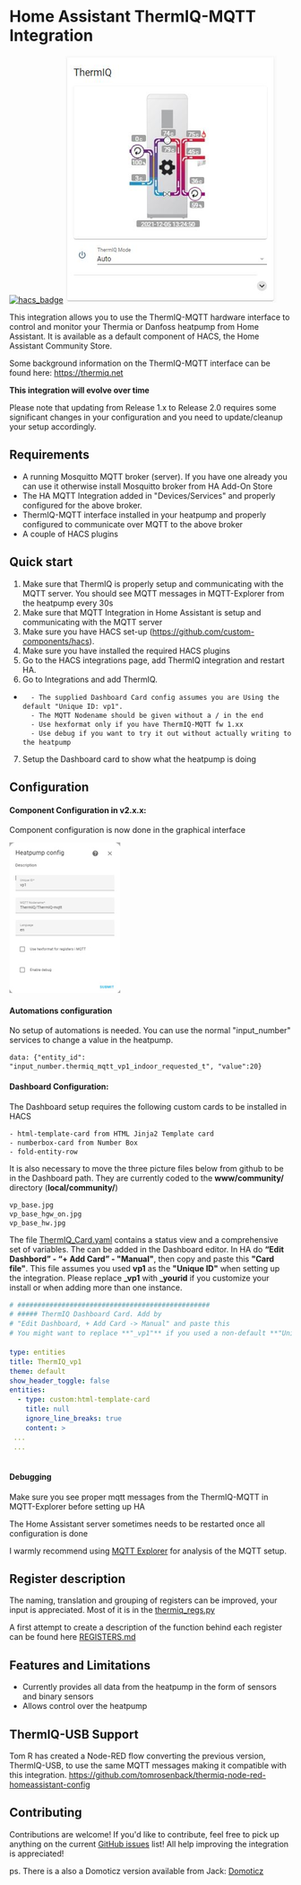 # Home Assistant ThermIQ-MQTT Integration
[![hacs_badge](https://img.shields.io/badge/HACS-Default-orange.svg)](https://github.com/custom-components/hacs)
![Screenshot](docs/Lovelace1.jpg)

This integration allows you to use the ThermIQ-MQTT hardware interface to control and monitor your Thermia or Danfoss heatpump from Home Assistant. It is available as a default component of HACS, the Home Assistant Community Store.

Some background information on the ThermIQ-MQTT interface can be found here:
https://thermiq.net

**This integration will evolve over time**

Please note that updating from Release 1.x to Release 2.0 requires some significant changes in your configuration and you need to update/cleanup your setup accordingly.


## Requirements

- A running Mosquitto MQTT broker (server). If you have one already you can use it otherwise install Mosquitto broker from HA Add-On Store
- The HA MQTT Integration added in "Devices/Services" and properly configured for the above broker.
- ThermIQ-MQTT interface installed in your heatpump and properly configured to communicate over MQTT to the above broker
- A couple of HACS plugins

## Quick start
1. Make sure that ThermIQ is properly setup and communicating with the MQTT server. You should see MQTT messages in MQTT-Explorer from the heatpump every 30s
2. Make sure that MQTT Integration in Home Assistant is setup and communicating with the MQTT server
3. Make sure you have HACS set-up (https://github.com/custom-components/hacs).
4. Make sure you have installed the required HACS plugins
5. Go to the HACS integrations page, add ThermIQ integration and restart HA.
6. Go to Integrations and add ThermIQ.
-
        - The supplied Dashboard Card config assumes you are Using the default "Unique ID: vp1".
        - The MQTT Nodename should be given without a / in the end
        - Use hexformat only if you have ThermIQ-MQTT fw 1.xx
        - Use debug if you want to try it out without actually writing to the heatpump
7. Setup the Dashboard card to show what the heatpump is doing

## Configuration
#### Component Configuration in v2.x.x:
Component configuration is now done in the graphical interface

![configuration](docs/config_small.jpg)</br>

#### Automations configuration
No setup of automations is needed. You can use the normal "input_number" services to change a value in the heatpump.

```service: input_number.set_value
data: {"entity_id": "input_number.thermiq_mqtt_vp1_indoor_requested_t", "value":20}
```

#### Dashboard Configuration:
The Dashboard setup requires the following custom cards to be installed in HACS
```
- html-template-card from HTML Jinja2 Template card
- numberbox-card from Number Box
- fold-entity-row
```
 It is also necessary to move the three picture files below from github to be in the Dashboard path. They are currently coded to the **www/community/** directory (**local/community/**)
 ```
 vp_base.jpg
 vp_base_hgw_on.jpg
 vp_base_hw.jpg
 ```

The file [ThermIQ_Card.yaml](https://github.com/ThermIQ/thermiq_mqtt-ha/blob/master/ThermIQ_Card.yaml) contains a status view and a comprehensive set of variables. The can be added in the Dashboard editor. In HA do **“Edit Dashbord” - “+ Add Card” - "Manual"**, then copy and paste this **"Card file"**. This file assumes you used **vp1** as the **"Unique ID"** when setting up the integration. Please replace **_vp1** with **_yourid** if you customize your install or when adding more than one instance.

```yaml
# ################################################
# ##### ThermIQ Dashboard Card. Add by 
# "Edit Dashboard, + Add Card -> Manual" and paste this
# You might want to replace **"_vp1"** if you used a non-default **"Unique ID"** 

type: entities
title: ThermIQ_vp1
theme: default
show_header_toggle: false
entities:
  - type: custom:html-template-card
    title: null
    ignore_line_breaks: true
    content: >
 ...
 ...
 
```


#### Debugging
Make sure you see proper mqtt messages from the ThermIQ-MQTT in MQTT-Explorer before setting up HA

The Home Assistant server sometimes needs to be restarted once all configuration is done

I warmly recommend using [MQTT Explorer](https://mqtt-explorer.com/) for analysis of the MQTT setup.

## Register description
The naming, translation and grouping of registers can be improved, your input is appreciated. Most of it is in the [thermiq_regs.py](https://github.com/ThermIQ/thermiq_mqtt-ha/blob/master/custom_components/thermiq_mqtt/heatpump/thermiq_regs.py)  

A first attempt to create a description of the function behind each register can be found here
[REGISTERS.md](https://github.com/ThermIQ/thermiq_mqtt-ha/blob/master/REGISTERS.md)


## Features and Limitations
- Currently provides all data from the heatpump in the form of sensors and binary sensors
- Allows control over the heatpump 


## ThermIQ-USB Support
Tom R has created a Node-RED flow converting the previous version, ThermIQ-USB, to use the same MQTT messages making it compatible with this integration.
https://github.com/tomrosenback/thermiq-node-red-homeassistant-config

## Contributing
Contributions are welcome! If you'd like to contribute, feel free to pick up anything on the current [GitHub issues](https://github.com/ThermIQ/thermiq_mqtt-ha/issues) list!
All help improving the integration is appreciated!

ps. There is a also a Domoticz version available from Jack: [Domoticz](https://github.com/jackfagner/ThermIQ-Domoticz)


